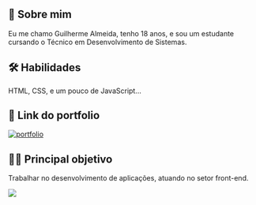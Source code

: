 
## 🚀 Sobre mim
Eu me chamo Guilherme Almeida, tenho 18 anos, e sou um estudante cursando o Técnico em Desenvolvimento de Sistemas.


## 🛠 Habilidades
HTML, CSS, e um pouco de JavaScript...


## 🔗 Link do portfolio
[![portfolio](https://img.shields.io/badge/my_portfolio-000?style=for-the-badge&logo=ko-fi&logoColor=white)](https://ghialmeida.com/)

## 👩‍💻 Principal objetivo
Trabalhar no desenvolvimento de aplicações, atuando no setor front-end.

<img src="https://www.google.com/url?sa=i&url=https%3A%2F%2Fbr.pinterest.com%2Frafaellamonteiro81%2Fgif-messi%2F&psig=AOvVaw1gi4syPnznvq7ZvvGOerN4&ust=1646876666664000&source=images&cd=vfe&ved=0CAgQjRxqFwoTCICmiu7zt_YCFQAAAAAdAAAAABAD">
